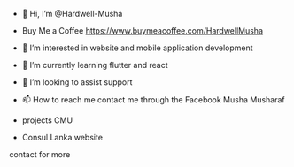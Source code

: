 - 👋 Hi, I’m @Hardwell-Musha
- Buy Me a Coffee https://www.buymeacoffee.com/HardwellMusha
- 👀 I’m interested in website and mobile application development 
- 🌱 I’m currently learning  flutter and react
- 💞️ I’m looking to assist support 
- 📫 How to reach me contact me through the Facebook Musha Musharaf

- projects CMU
- Consul Lanka website 
<!---
Hardwell-Musha/Hardwell-Musha is a ✨ special ✨ repository because its `README.md` (this file) appears on your GitHub profile.
You can click the Preview link to take a look at your changes.
--->
contact for more
